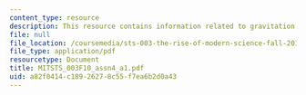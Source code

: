 ```yaml
---
content_type: resource
description: This resource contains information related to gravitation.
file: null
file_location: /coursemedia/sts-003-the-rise-of-modern-science-fall-2010/a82f0414c18926278c55f7ea6b2d0a43_MITSTS_003F10_assn4_a1.pdf
file_type: application/pdf
resourcetype: Document
title: MITSTS_003F10_assn4_a1.pdf
uid: a82f0414-c189-2627-8c55-f7ea6b2d0a43
---
```

